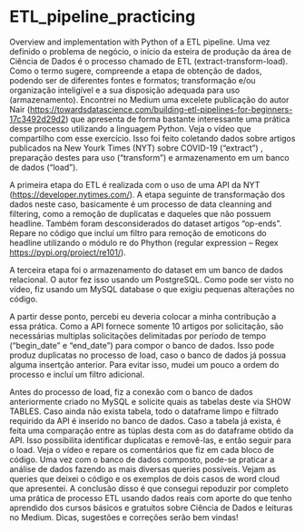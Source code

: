 # ETL_pipeline_practicing
Overview and implementation with Python of a ETL pipeline.
Uma vez definido o problema de negócio, o início  da esteira de produção da área de Ciência de Dados é o processo chamado de ETL (extract-transform-load). Como o termo sugere, compreende a etapa de obtenção de dados, podendo ser de diferentes fontes e formatos; transformação e/ou organização inteligível e a sua disposição adequada para uso (armazenamento).
Encontrei no Medium uma excelete publicação do autor Nair (<https://towardsdatascience.com/building-etl-pipelines-for-beginners-17c3492d29d2>) que apresenta de forma bastante interessante uma prática desse processo utilizando a linguagem Python. Veja o vídeo que compartilho com esse exercício.
Isso foi feito coletando dados sobre artigos publicados na New Yourk Times (NYT) sobre COVID-19 (“extract”) , preparação destes para uso (“transform”) e armazenamento em um banco de dados (“load”).

A primeira etapa do ETL é realizada com o uso de uma API  da NYT  (<https://developer.nytimes.com/>). A etapa seguinte de transformação dos dados neste caso, basicamente é um processo de data cleanning  and filtering, como a remoção de duplicatas e daqueles que não possuem headline. Também foram desconsiderados do dataset artigos “op-ends”. Repare no código que incluí um filtro para remoção de emoticons do headline utilizando o módulo re do Phython (regular expression – Regex <https://pypi.org/project/re101/>).

A terceira etapa foi o armazenamento do dataset em um banco de dados relacional. O autor fez isso usando um PostgreSQL. Como pode ser visto no vídeo, fiz usando um MySQL database o que exigiu pequenas alterações no código.

A partir desse ponto, percebi eu deveria colocar a minha contribução a essa prática. Como a API fornece somente 10 artigos por solicitação, são necessárias multiplas solicitações delimitadas por período de tempo (“begin_date” e “end_date”) para compor o banco de dados. Isso pode produz duplicatas no processo de load, caso o banco de dados já possua alguma insertção anterior. Para evitar isso, mudei um pouco a ordem do processo e incluí um filtro adicional.

Antes do processo de load, fiz a conexão com o banco de dados anteriormente criado no MySQL e solicite quais as tabelas deste via SHOW TABLES. Caso ainda não exista tabela, todo o dataframe limpo e filtrado requirido da API é inserido no banco de dados. Caso a tabela já exista, é feita uma comparação entre as túplas desta com as do dataframe obtido da API. Isso possibilita identificar duplicatas e removê-las, e então seguir para o load. Veja o vídeo e repare os comentários que fiz em cada bloco de código.
Uma vez com o banco de dados composto, pode-se praticar a análise de dados fazendo as mais diversas queries possíveis. Vejam as queries que deixei o código e os exemplos de dois casos de word cloud que apresentei.
A conclusão disso é que consegui repoduzir por completo uma prática de processo ETL usando dados reais com  aporte do que tenho aprendido dos cursos básicos e gratuítos sobre Ciência de Dados e leituras no Medium.
Dicas, sugestões e correções serão bem vindas!
